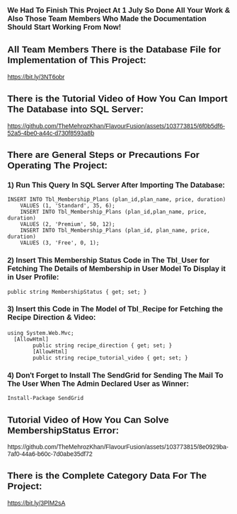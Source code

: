 
<body style="font-family: 'Poppins', sans-serif;">
  <h3>
    We Had To Finish This Project At 1 July So Done All Your Work & Also Those Team Members Who Made the Documentation Should Start Working From Now!
  </h3>
  
  <h2>All Team Members There is the Database File for Implementation of This Project:</h2>
  <a href="https://bit.ly/3NT6obr">https://bit.ly/3NT6obr</a>
  <h2>There is the Tutorial Video of How You Can Import The Database into SQL Server:</h2>


https://github.com/TheMehrozKhan/FlavourFusion/assets/103773815/6f0b5df6-52a5-4be0-a44c-d730f8593a8b


  <h2>There are General Steps or Precautions For Operating The Project:</h2>
  <h3>1) Run This Query In SQL Server After Importing The Database:</h3>
  <code>INSERT INTO Tbl_Membership_Plans (plan_id,plan_name, price, duration)
    VALUES (1, 'Standard', 35, 6);
    INSERT INTO Tbl_Membership_Plans (plan_id,plan_name, price, duration)
    VALUES (2, 'Premium', 50, 12);
    INSERT INTO Tbl_Membership_Plans (plan_id, plan_name, price, duration)
    VALUES (3, 'Free', 0, 1);</code>

  <h3>2) Insert This Membership Status Code in The Tbl_User for Fetching The Details of Membership in User Model To Display it in User Profile:</h3>
  <code>public string MembershipStatus { get; set; }</code>

<h3>3) Insert this Code in The Model of Tbl_Recipe for Fetching the Recipe Direction & Video:</h3> 
<code>using System.Web.Mvc;</code>
<code>  
  [AllowHtml]
        public string recipe_direction { get; set; }
        [AllowHtml]
        public string recipe_tutorial_video { get; set; } </code>


<h3>4) Don't Forget to Install The SendGrid for Sending The Mail To The User When The Admin Declared User as Winner:</h3>
<code>Install-Package SendGrid</code>

<h2>Tutorial Video of How You Can Solve MembershipStatus Error:</h2>
https://github.com/TheMehrozKhan/FlavourFusion/assets/103773815/8e0929ba-7af0-44a6-b60c-7d0abe35df72





  <h2>There is the Complete Category Data For The Project:</h2>
  <a href="https://bit.ly/3PlM2sA">https://bit.ly/3PlM2sA</a>
</body>
